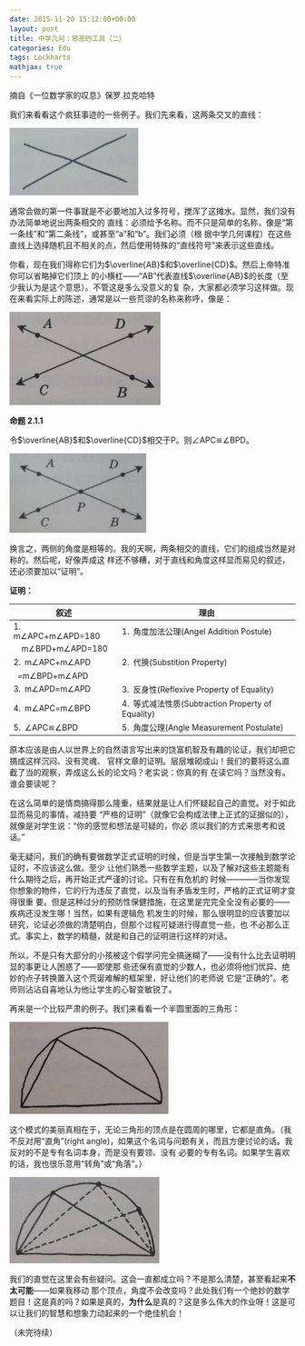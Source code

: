 ```yaml
---
date: 2015-11-20 15:12:00+00:00
layout: post
title: 中学几何：邪恶的工具（二）
categories: Edu
tags: Lockharts
mathjax: true
---
```


摘自《一位数学家的叹息》保罗.拉克哈特

我们来看看这个疯狂事迹的一些例子。我们先来看，这两条交叉的直线：

![](/album/2015-11-20-LockhartsLament2-1.jpg)

通常会做的第一件事就是不必要地加入过多符号，搅浑了这摊水。显然，我们没有办法简单地说出两条相交的
直线：必须给予名称。而不只是简单的名称，像是“第一条线”和“第二条线”，或甚至“a”和“b”。我们必须（根
据中学几何课程）在这些直线上选择随机且不相关的点，然后使用特殊的“直线符号”来表示这些直线。

你看，现在我们得称它们为$\overline{AB}$和$\overline{CD}$。然后上帝特准你可以省略掉它们顶上
的小横杠——“AB”代表直线$\overline{AB}$的长度（至少我认为是这个意思）。不管这是多么没意义的复
杂，大家都必须学习这样做。现在来看实际上的陈述，通常是以一些荒谬的名称来称呼，像是：

![](/album/2015-11-20-LockhartsLament2-2.jpg)

**命题 2.1.1**

令$\overline{AB}$和$\overline{CD}$相交于P。则∠APC≌∠BPD。

![](/album/2015-11-20-LockhartsLament2-3.jpg)

换言之，两侧的角度是相等的。我的天啊，两条相交的直线，它们的组成当然是对称的。然后呢，好像弄成这
样还不够糟，对于直线和角度这样显而易见的叙述，还必须要加以“证明”。

**证明：**

| 叙述 | 理由 |
|-----|---|
|1.&ensp;m∠APC+m∠APD=180&ensp;|1.&ensp;角度加法公理(Angel Addition Postule)
|&ensp;&ensp;m∠BPD+m∠APD=180|
|2.&ensp;m∠APC+m∠APD|2.&ensp;代换(Substition Property)
|&ensp;=m∠BPD+m∠APD|
|3.&ensp;m∠APD=m∠APD|3.&ensp;反身性(Reflexive Property of Equality)
|4.&ensp;m∠APC=m∠BPD|4.&ensp;等式减法性质(Subtraction Property of Equality)
|5.&ensp;∠APC≌∠BPD|5.&ensp;角度公理(Angle Measurement Postulate)

原本应该是由人以世界上的自然语言写出来的饶富机智及有趣的论证，我们却把它搞成这样沉闷、没有灵魂、
官样文章的证明。层层堆砌成山！我们的要将这么直截了当的观察，弄成这么长的论文吗？老实说：你真的有
在读它吗？当然没有。谁会要读呢？

在这么简单的是情商搞得那么隆重，结果就是让人们怀疑起自己的直觉。对于如此显而易见的事情，减持要
“严格的证明”（就像它会构成法律上正式的证据似的），就像是对学生说：“你的感觉和想法是可疑的，你必
须以我们的方式来思考和说话。”

毫无疑问，我们的确有要做数学正式证明的时候，但是当学生第一次接触到数学论证时，不应该这么做。至少
让他们熟悉一些数学主题，以及了解对这些主题能有什么期待之后，再开始正式严谨的讨论。只有在有危机的
时候————当你发现你想象的物件，它的行为违反了直觉，以及当有矛盾发生时，严格的正式证明才变得很重
要。但是这种过分的预防性保健措施，在这里是完完全全没有必要的——疾病还没发生哪！当然，如果有逻辑危
机发生的时候，那么很明显的应该要加以研究，论证必须做的清楚明白，但那个过程可疑进行得直觉一些，也
不必那么正式。事实上，数学的精髓，就是和自己的证明进行这样的对话。

所以，不是只有大部分的小孩被这个假学问完全搞迷糊了——没有什么比去证明明显的事更让人困惑了——即使那
些还保有直觉的少数人，也必须将他们优异、绝妙的点子转换置入这个荒诞难解的框架里，好让他们的老师说
它是“正确的”。老师则沾沾自喜地认为他让学生的心智变敏锐了。

再来是一个比较严肃的例子。我们来看看一个半圆里面的三角形：

![](/album/2015-11-20-LockhartsLament2-4.jpg)

这个模式的美丽真相在于，无论三角形的顶点是在圆周的哪里，它都是直角。（我不反对用“直角”(right 
angle)，如果这个名词与问题有关，而且方便讨论的话。我反对的不是专有名词本身，而是没有要领、没有
必要的专有名词。如果学生喜欢的话，我也很乐意用“转角”或“角落”。）

![](/album/2015-11-20-LockhartsLament2-5.jpg)

我们的直觉在这里会有些疑问。这会一直都成立吗？不是那么清楚，甚至看起来**不太可能**——如果我移动
那个顶点，角度不会改变吗？此处我们有一个绝妙的数学题目！这是真的吗？如果是真的，**为什么**是真的？这是多么伟大的作业呀！这是可以让我们的智慧和想象力动起来的一个绝佳机会！

（未完待续）
